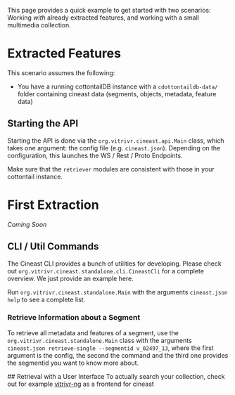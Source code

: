 This page provides a quick example to get started with two scenarios: Working _with_ already extracted features, and working with a small multimedia collection.

# Extracted Features
This scenario assumes the following:
- You have a running cottontailDB instance with a `cdottontaildb-data/` folder containing cineast data (segments, objects, metadata, feature data)

## Starting the API ##

Starting the API is done via the `org.vitrivr.cineast.api.Main` class, which takes one argument: the config file (e.g. `cineast.json`). Depending on the configuration, this launches the WS / Rest / Proto Endpoints.

Make sure that the `retriever` modules are consistent with those in your cottontail instance.

# First Extraction

*Coming Soon*

## CLI / Util Commands
The Cineast CLI provides a bunch of utilities for developing. Please check out `org.vitrivr.cineast.standalone.cli.CineastCli` for a complete overview. We just provide an example here.

Run `org.vitrivr.cineast.standalone.Main` with the arguments `cineast.json help` to see a complete list.

### Retrieve Information about a Segment
To retrieve all metadata and features of a segment, use the `org.vitrivr.cineast.standalone.Main` class with the arguments `cineast.json retrieve-single --segmentid v_02497_13`, where the first argument is the config, the second the command and the third one provides the segmentid you want to know more about.

## Retrieval with a User Interface
To actually search your collection, check out for example [vitrivr-ng](https://github.com/vitrivr/vitrivr-ng) as a frontend for cineast